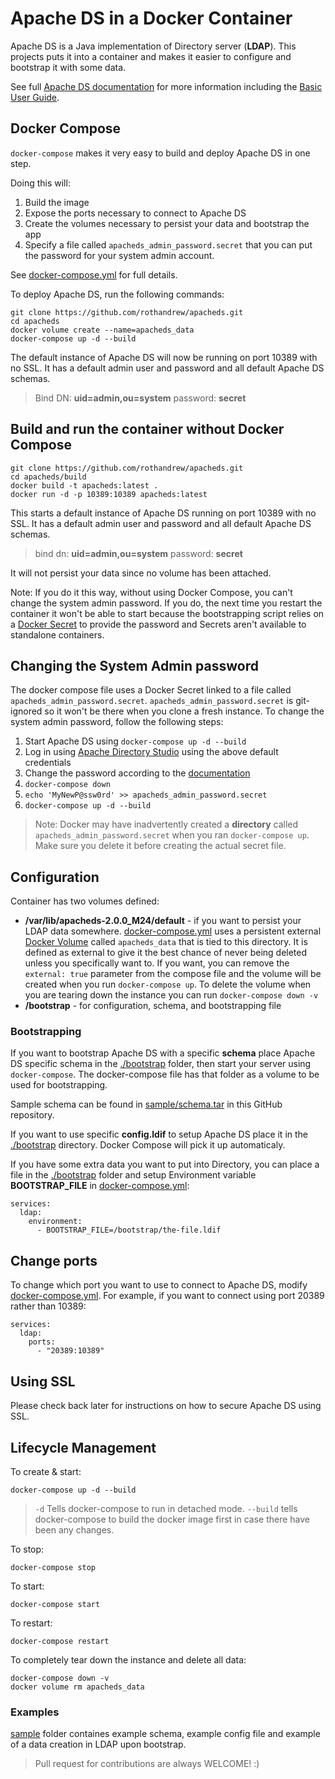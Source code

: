Apache DS in a Docker Container
===============================

Apache DS is a Java implementation of Directory server (**LDAP**). This projects puts it into a container and makes it easier to configure and bootstrap it with some data.

See full [Apache DS documentation](http://directory.apache.org/apacheds/) for more information including the [Basic User Guide](http://directory.apache.org/apacheds/basic-user-guide.html).

## Docker Compose
`docker-compose` makes it very easy to build and deploy Apache DS in one step.

Doing this will:

1. Build the image
1. Expose the ports necessary to connect to Apache DS
1. Create the volumes necessary to persist your data and bootstrap the app
1. Specify a file called `apacheds_admin_password.secret` that you can put the password for your system admin account.

See [docker-compose.yml](docker-compose.yml) for full details.

To deploy Apache DS, run the following commands:

    git clone https://github.com/rothandrew/apacheds.git
	cd apacheds
	docker volume create --name=apacheds_data
	docker-compose up -d --build

The default instance of Apache DS will now be running on port 10389 with no SSL. It has a default admin user and password and all default Apache DS schemas.

> Bind DN: **uid=admin,ou=system** password: **secret**

## Build and run the container without Docker Compose

	git clone https://github.com/rothandrew/apacheds.git
	cd apacheds/build
	docker build -t apacheds:latest .
	docker run -d -p 10389:10389 apacheds:latest

This starts a default instance of Apache DS running on port 10389 with no SSL. It has a default admin user and password and all default Apache DS schemas. 

> bind dn: **uid=admin,ou=system** password: **secret**

It will not persist your data since no volume has been attached.

Note: If you do it this way, without using Docker Compose, you can't change the system admin password. If you do, the next time you restart the container it won't be able to start because the bootstrapping script relies on a [Docker Secret](https://docs.docker.com/engine/swarm/secrets/) to provide the password and Secrets aren't available to standalone containers.

## Changing the System Admin password

The docker compose file uses a Docker Secret linked to a file called `apacheds_admin_password.secret`. `apacheds_admin_password.secret` is git-ignored so it won't be there when you clone a fresh instance. To change the system admin password, follow the following steps:

1. Start Apache DS using `docker-compose up -d --build`
1. Log in using [Apache Directory Studio](http://directory.apache.org/studio/) using the above default credentials
1. Change the password according to the [documentation](http://directory.apache.org/apacheds/basic-ug/1.4.2-changing-admin-password.html)
1. `docker-compose down`
1. `echo 'MyNewP@ssw0rd' >> apacheds_admin_password.secret`
1. `docker-compose up -d --build`

> Note: Docker may have inadvertently created a **directory** called `apacheds_admin_password.secret` when you ran `docker-compose up`. Make sure you delete it before creating the actual secret file.

## Configuration 
Container has two volumes defined:

* **/var/lib/apacheds-2.0.0_M24/default** - if you want to persist your LDAP data somewhere. [docker-compose.yml](docker-compose.yml) uses a persistent external [Docker Volume](https://docs.docker.com/storage/volumes/) called `apacheds_data` that is tied to this directory. It is defined as external to give it the best chance of never being deleted unless you specifically want to. If you want, you can remove the `external: true` parameter from the compose file and the volume will be created when you run `docker-compose up`. To delete the volume when you are tearing down the instance you can run `docker-compose down -v`
* **/bootstrap** - for configuration, schema, and bootstrapping file

### Bootstrapping

If you want to bootstrap Apache DS with a specific **schema** place Apache DS specific schema in the [./bootstrap](bootstrap) folder, then start your server using `docker-compose`. The docker-compose file has that folder as a volume to be used for bootstrapping.

Sample schema can be found in [sample/schema.tar](sample/schema.tar) in this GitHub repository. 

If you want to use specific **config.ldif** to setup Apache DS place it in the [./bootstrap](bootstrap) directory. Docker Compose will pick it up automaticaly.

If you have some extra data you want to put into Directory, you can place a file in the [./bootstrap](bootstrap) folder and setup Environment variable **BOOTSTRAP_FILE** in [docker-compose.yml](docker-compose.yml):

	services:
      ldap:
        environment:
          - BOOTSTRAP_FILE=/bootstrap/the-file.ldif

## Change ports

To change which port you want to use to connect to Apache DS, modify [docker-compose.yml](docker-compose.yml). For example, if you want to connect using port 20389 rather than 10389:

    services:
      ldap:
        ports:
          - "20389:10389"

## Using SSL

Please check back later for instructions on how to secure Apache DS using SSL.

## Lifecycle Management

To create & start:

    docker-compose up -d --build

> `-d` Tells docker-compose to run in detached mode. `--build` tells docker-compose to build the docker image first in case there have been any changes.

To stop:

    docker-compose stop

To start:

    docker-compose start

To restart:

    docker-compose restart

To completely tear down the instance and delete all data:

    docker-compose down -v
	docker volume rm apacheds_data


### Examples

[sample](sample) folder containes example schema, example config file and example of a data creation in LDAP upon bootstrap.

> Pull request for contributions are always WELCOME! :)